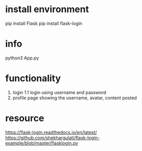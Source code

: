 # install environment
pip install Flask
pip install flask-login

# info
python3 App.py

# functionality
1. login
    1.1 login using username and password
2. profile page
    showing the username, avatar, content posted

# resource
https://flask-login.readthedocs.io/en/latest/
https://github.com/shekhargulati/flask-login-example/blob/master/flasklogin.py

